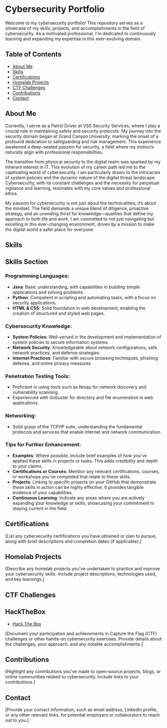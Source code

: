 # Cybersecurity Portfolio

Welcome to my cybersecurity portfolio! This repository serves as a showcase of my skills, projects, and accomplishments in the field of cybersecurity. As a motivated professional, I'm dedicated to continuously learning and expanding my expertise in this ever-evolving domain.

## Table of Contents

- [About Me](#about-me)
- [Skills](#skills)
- [Certifications](#certifications)
- [Homelab Projects](#homelab-projects)
- [CTF Challenges](#ctf-challenges)
- [Contributions](#contributions)
- [Contact](#contact)

## About Me

Currently, I serve as a Patrol Driver at VSS Security Services, where I play a crucial role in maintaining safety and security protocols. My journey into the security domain began at Grand Canyon University, marking the onset of a profound dedication to safeguarding and risk management. This experience awakened a deep-seated passion for security, a field where my instincts naturally align with professional responsibilities.

The transition from physical security to the digital realm was sparked by my inherent interest in IT. This evolution of my career path led me to the captivating world of cybersecurity. I am particularly drawn to the intricacies of system policies and the dynamic nature of the digital threat landscape. Cybersecurity, with its constant challenges and the necessity for perpetual vigilance and learning, resonates with my core values and professional ethos.

My passion for cybersecurity is not just about the technicalities; it’s about the mindset. The field demands a unique blend of diligence, proactive strategy, and an unending thirst for knowledge—qualities that define my approach to both life and work. I am committed to not just navigating but excelling in this ever-changing environment, driven by a mission to make the digital world a safer place for everyone.


## Skills

## Skills Section

### Programming Languages:
- **Java**: Basic understanding, with capabilities in building simple applications and solving problems.
- **Python**: Competent in scripting and automating tasks, with a focus on security applications.
- **HTML & CSS**: Solid foundation in web development, enabling the creation of structured and styled web pages.

### Cybersecurity Knowledge:
- **System Policies**: Well-versed in the development and implementation of system policies to secure information systems.
- **Network Security**: Knowledgeable about network configurations, safe network practices, and defense strategies.
- **Internet Practices**: Familiar with secure browsing techniques, phishing defense, and online privacy measures.

### Penetration Testing Tools:
- Proficient in using tools such as Nmap for network discovery and vulnerability scanning.
- Experienced with Gobuster for directory and file enumeration in web applications.

### Networking:
- Solid grasp of the TCP/IP suite, understanding the fundamental protocols and services that enable internet and network communication.

### Tips for Further Enhancement:
- **Examples**: Where possible, include brief examples of how you've applied these skills in projects or tasks. This adds credibility and depth to your claims.
- **Certifications or Courses**: Mention any relevant certifications, courses, or workshops you’ve completed that relate to these skills.
- **Projects**: Linking to specific projects on your GitHub that demonstrate these skills in action can be highly effective. It provides tangible evidence of your capabilities.
- **Continuous Learning**: Indicate any areas where you are actively expanding your knowledge or skills, showcasing your commitment to staying current in the field.


## Certifications

[List any cybersecurity certifications you have obtained or plan to pursue, along with brief descriptions and completion dates (if applicable).]

## Homelab Projects

[Describe any homelab projects you've undertaken to practice and improve your cybersecurity skills. Include project descriptions, technologies used, and key learnings.]

## CTF Challenges

## HackTheBox
- [Hack The Box](https://github.com/AthensHarward/Hack-The-Box)

[Document your participation and achievements in Capture the Flag (CTF) challenges or other hands-on cybersecurity exercises. Provide details about the challenges, your approach, and any notable accomplishments.]

## Contributions

[Highlight any contributions you've made to open-source projects, blogs, or online communities related to cybersecurity. Include links to your contributions.]

## Contact

[Provide your contact information, such as email address, LinkedIn profile, or any other relevant links, for potential employers or collaborators to reach out to you.]

